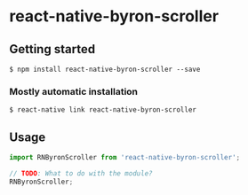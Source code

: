 # react-native-byron-scroller

## Getting started

`$ npm install react-native-byron-scroller --save`

### Mostly automatic installation

`$ react-native link react-native-byron-scroller`

## Usage
```javascript
import RNByronScroller from 'react-native-byron-scroller';

// TODO: What to do with the module?
RNByronScroller;
```

